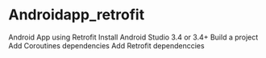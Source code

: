 # Androidapp_retrofit
Android App using Retrofit
Install Android Studio 3.4 or 3.4+
Build a project 
Add Coroutines dependencies
Add Retrofit dependenccies
